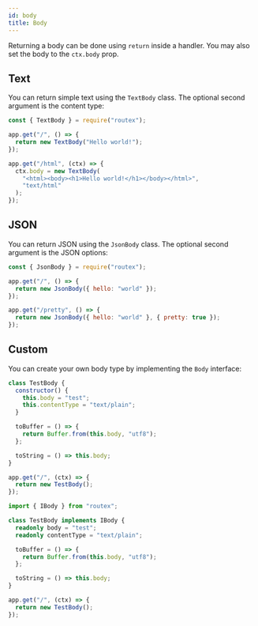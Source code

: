 ```yaml
---
id: body
title: Body
---
```


Returning a body can be done using `return` inside a handler.
You may also set the body to the `ctx.body` prop.

## Text

You can return simple text using the `TextBody` class. The optional second argument is the content type:

```js
const { TextBody } = require("routex");

app.get("/", () => {
  return new TextBody("Hello world!");
});

app.get("/html", (ctx) => {
  ctx.body = new TextBody(
    "<html><body><h1>Hello world!</h1></body></html>",
    "text/html"
  );
});
```

## JSON

You can return JSON using the `JsonBody` class. The optional second argument is the JSON options:

```js
const { JsonBody } = require("routex");

app.get("/", () => {
  return new JsonBody({ hello: "world" });
});

app.get("/pretty", () => {
  return new JsonBody({ hello: "world" }, { pretty: true });
});
```

## Custom

You can create your own body type by implementing the `Body` interface:

<!--DOCUSAURUS_CODE_TABS-->
<!--JavaScript-->

```js
class TestBody {
  constructor() {
    this.body = "test";
    this.contentType = "text/plain";
  }

  toBuffer = () => {
    return Buffer.from(this.body, "utf8");
  };

  toString = () => this.body;
}

app.get("/", (ctx) => {
  return new TestBody();
});
```

<!--TypeScript-->

```typescript
import { IBody } from "routex";

class TestBody implements IBody {
  readonly body = "test";
  readonly contentType = "text/plain";

  toBuffer = () => {
    return Buffer.from(this.body, "utf8");
  };

  toString = () => this.body;
}

app.get("/", (ctx) => {
  return new TestBody();
});
```

<!--END_DOCUSAURUS_CODE_TABS-->
